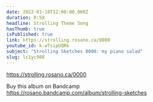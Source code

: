 ```yaml
---
date: 2022-01-18T12:00:00.000Z
duration: 0:58
headline: Strolling Theme Song
hasThumb: true
isPublished: true
link: https://strolling.rosano.ca/0000
youtube_id: k-wTsipUQRk
subject: "Strolling Sketches 0000: my piano salad"
slug: lc1yc988
---
```

https://strolling.rosano.ca/0000

Buy this album on Bandcamp https://rosano.bandcamp.com/album/strolling-sketches
